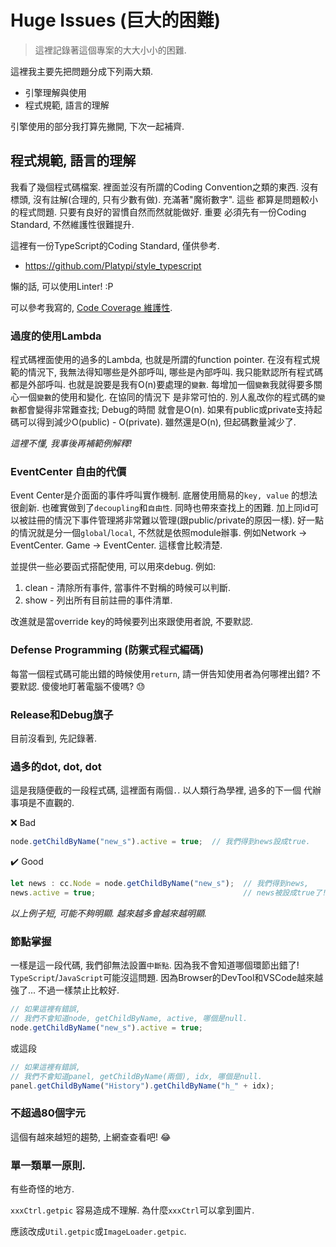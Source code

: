 # Huge Issues (巨大的困難)
> 這裡記錄著這個專案的大大小小的困難.

這裡我主要先把問題分成下列兩大類.

  * 引擎理解與使用
  * 程式規範, 語言的理解

引擎使用的部分我打算先撇開, 下次一起補齊.

## 程式規範, 語言的理解

我看了幾個程式碼檔案. 裡面並沒有所謂的Coding Convention之類的東西.
沒有標頭, 沒有註解(合理的, 只有少數有做). 充滿著"魔術數字". 這些
都算是問題較小的程式問題. 只要有良好的習慣自然而然就能做好. 重要
必須先有一份Coding Standard, 不然維護性很難提升.

這裡有一份TypeScript的Coding Standard, 僅供參考.

* https://github.com/Platypi/style_typescript

懶的話, 可以使用Linter! :P

可以參考我寫的, [Code Coverage 維護性](./code_coverage.md).

### 過度的使用Lambda

程式碼裡面使用的過多的Lambda, 也就是所謂的function pointer.
在沒有程式規範的情況下, 我無法得知哪些是外部呼叫, 哪些是內部呼叫.
我只能默認所有程式碼都是外部呼叫. 也就是說要是我有O(n)要處理的`變數`.
每增加一個`變數`我就得要多關心一個`變數`的使用和變化. 在協同的情況下
是非常可怕的. 別人亂改你的程式碼的`變數`都會變得非常難查找; Debug的時間
就會是O(n). 如果有public或private支持起碼可以得到減少O(public) - O(private).
雖然還是O(n), 但起碼數量減少了.

*這裡不懂, 我事後再補範例解釋!*

### EventCenter 自由的代價

Event Center是介面面的事件呼叫實作機制. 底層使用簡易的`key, value`
的想法很創新. 也確實做到了`decoupling`和`自由性`. 同時也帶來查找上的困難.
加上同id可以被註冊的情況下事件管理將非常難以管理(跟public/private的原因一樣).
好一點的情況就是分一個`global`/`local`, 不然就是依照module辦事.
例如Network -> EventCenter. Game -> EventCenter. 這樣會比較清楚.

並提供一些必要函式搭配使用, 可以用來debug. 例如:

1. clean - 清除所有事件, 當事件不對稱的時候可以判斷.
2. show - 列出所有目前註冊的事件清單.

改進就是當override key的時候要列出來跟使用者說, 不要默認.

### Defense Programming (防禦式程式編碼)

每當一個程式碼可能出錯的時候使用`return`, 請一併告知使用者為何哪裡出錯?
不要默認. 傻傻地盯著電腦不傻嗎? :sweat:

### Release和Debug旗子

目前沒看到, 先記錄著.

### 過多的dot, dot, dot

這是我隨便截的一段程式碼, 這裡面有兩個`.`. 以人類行為學裡, 過多的下一個
代辦事項是不直觀的.

:x: Bad

```ts
node.getChildByName("new_s").active = true;  // 我們得到news設成true.
```

:heavy_check_mark: Good

```ts
let news : cc.Node = node.getChildByName("new_s");  // 我們得到news,
news.active = true;                                 // news被設成true了!
```

*以上例子短, 可能不夠明顯. 越來越多會越來越明顯.*

### 節點掌握

一樣是這一段代碼, 我們卻無法設置`中斷點`. 因為我不會知道哪個環節出錯了!
`TypeScript`/`JavaScript`可能沒這問題. 因為Browser的DevTool和VSCode越來越
強了... 不過一樣禁止比較好.

```ts
// 如果這裡有錯誤,
// 我們不會知道node, getChildByName, active, 哪個是null.
node.getChildByName("new_s").active = true;
```

或這段

```ts
// 如果這裡有錯誤,
// 我們不會知道panel, getChildByName(兩個), idx, 哪個是null.
panel.getChildByName("History").getChildByName("h_" + idx);
```

### 不超過80個字元

這個有越來越短的趨勢, 上網查查看吧! :joy:

### 單一類單一原則.

有些奇怪的地方.

`xxxCtrl.getpic` 容易造成不理解. 為什麼`xxxCtrl`可以拿到圖片.

應該改成`Util.getpic`或`ImageLoader.getpic`.
